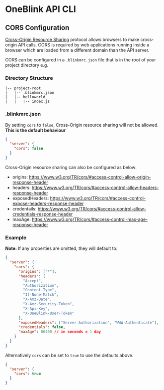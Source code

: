 # OneBlink API CLI

## CORS Configuration

[Cross-Origin Resource Sharing](https://www.w3.org/TR/cors/) protocol allows browsers to make cross-origin API calls.
CORS is required by web applications running inside a browser which are loaded from a different domain than the API server.

CORS can be configured in a `.blinkmrc.json` file that is in the root of your project directory e.g.

### Directory Structure

```
|-- project-root
|   |-- .blinkmrc.json
|   |-- helloworld
|   |   |-- index.js
```

### .blinkmrc.json

By setting `cors` to `false`, Cross-Origin resource sharing will not be allowed. **This is the default behaviour**

```json
{
  "server": {
    "cors": false
  }
}
```

Cross-Origin resource sharing can also be configured as below:

- origins: https://www.w3.org/TR/cors/#access-control-allow-origin-response-header
- headers: https://www.w3.org/TR/cors/#access-control-allow-headers-response-header
- exposedHeaders: https://www.w3.org/TR/cors/#access-control-expose-headers-response-header
- credentails: https://www.w3.org/TR/cors/#access-control-allow-credentials-response-header
- maxAge: https://www.w3.org/TR/cors/#access-control-max-age-response-header

### Example

**Note:** If any properties are omitted, they will default to:

```json
{
  "server": {
    "cors": {
      "origins": ["*"],
      "headers": [
        "Accept",
        "Authorization",
        "Content-Type",
        "If-None-Match",
        "X-Amz-Date",
        "X-Amz-Security-Token",
        "X-Api-Key",
        "X-OneBlink-User-Token"
      ],
      "exposedHeaders": ["Server-Authorization", "WWW-Authenticate"],
      "credentials": false,
      "maxAge": 86400 // in seconds = 1 day
    }
  }
}
```

Alternatively `cors` can be set to `true` to use the defaults above.

```json
{
  "server": {
    "cors": true
  }
}
```
